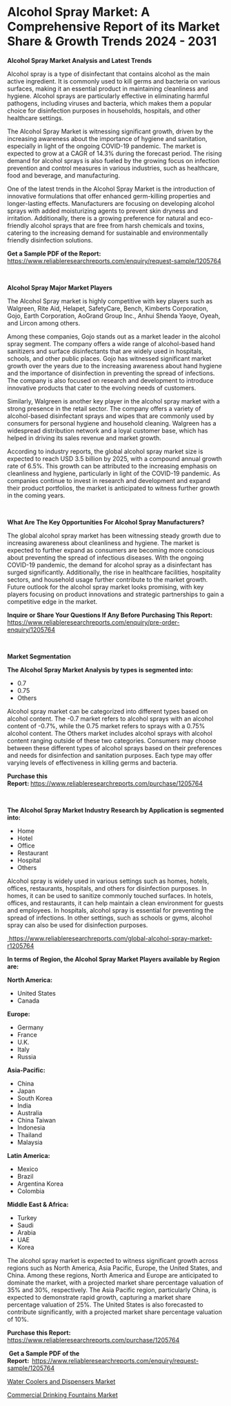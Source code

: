 <p><h1>Alcohol Spray Market: A Comprehensive Report of its Market Share & Growth Trends 2024 - 2031</h1></p><p><strong>Alcohol Spray Market Analysis and Latest Trends</strong></p>
<p><p>Alcohol spray is a type of disinfectant that contains alcohol as the main active ingredient. It is commonly used to kill germs and bacteria on various surfaces, making it an essential product in maintaining cleanliness and hygiene. Alcohol sprays are particularly effective in eliminating harmful pathogens, including viruses and bacteria, which makes them a popular choice for disinfection purposes in households, hospitals, and other healthcare settings.</p><p>The Alcohol Spray Market is witnessing significant growth, driven by the increasing awareness about the importance of hygiene and sanitation, especially in light of the ongoing COVID-19 pandemic. The market is expected to grow at a CAGR of 14.3% during the forecast period. The rising demand for alcohol sprays is also fueled by the growing focus on infection prevention and control measures in various industries, such as healthcare, food and beverage, and manufacturing.</p><p>One of the latest trends in the Alcohol Spray Market is the introduction of innovative formulations that offer enhanced germ-killing properties and longer-lasting effects. Manufacturers are focusing on developing alcohol sprays with added moisturizing agents to prevent skin dryness and irritation. Additionally, there is a growing preference for natural and eco-friendly alcohol sprays that are free from harsh chemicals and toxins, catering to the increasing demand for sustainable and environmentally friendly disinfection solutions.</p></p>
<p><strong>Get a Sample PDF of the Report:&nbsp;</strong> <a href="https://www.reliableresearchreports.com/enquiry/request-sample/1205764">https://www.reliableresearchreports.com/enquiry/request-sample/1205764</a></p>
<p>&nbsp;</p>
<p><strong>Alcohol Spray Major Market Players</strong></p>
<p><p>The Alcohol Spray market is highly competitive with key players such as Walgreen, Rite Aid, Helapet, SafetyCare, Bench, Kimberts Corporation, Gojo, Earth Corporation, AoGrand Group Inc., Anhui Shenda Yaoye, Oyeah, and Lircon among others. </p><p>Among these companies, Gojo stands out as a market leader in the alcohol spray segment. The company offers a wide range of alcohol-based hand sanitizers and surface disinfectants that are widely used in hospitals, schools, and other public places. Gojo has witnessed significant market growth over the years due to the increasing awareness about hand hygiene and the importance of disinfection in preventing the spread of infections. The company is also focused on research and development to introduce innovative products that cater to the evolving needs of customers.</p><p>Similarly, Walgreen is another key player in the alcohol spray market with a strong presence in the retail sector. The company offers a variety of alcohol-based disinfectant sprays and wipes that are commonly used by consumers for personal hygiene and household cleaning. Walgreen has a widespread distribution network and a loyal customer base, which has helped in driving its sales revenue and market growth.</p><p>According to industry reports, the global alcohol spray market size is expected to reach USD 3.5 billion by 2025, with a compound annual growth rate of 6.5%. This growth can be attributed to the increasing emphasis on cleanliness and hygiene, particularly in light of the COVID-19 pandemic. As companies continue to invest in research and development and expand their product portfolios, the market is anticipated to witness further growth in the coming years.</p></p>
<p>&nbsp;</p>
<p><strong>What Are The Key Opportunities For Alcohol Spray Manufacturers?</strong></p>
<p><p>The global alcohol spray market has been witnessing steady growth due to increasing awareness about cleanliness and hygiene. The market is expected to further expand as consumers are becoming more conscious about preventing the spread of infectious diseases. With the ongoing COVID-19 pandemic, the demand for alcohol spray as a disinfectant has surged significantly. Additionally, the rise in healthcare facilities, hospitality sectors, and household usage further contribute to the market growth. Future outlook for the alcohol spray market looks promising, with key players focusing on product innovations and strategic partnerships to gain a competitive edge in the market.</p></p>
<p><strong>Inquire or Share Your Questions If Any Before Purchasing This Report:</strong> <a href="https://www.reliableresearchreports.com/enquiry/pre-order-enquiry/1205764">https://www.reliableresearchreports.com/enquiry/pre-order-enquiry/1205764</a></p>
<p>&nbsp;</p>
<p><strong>Market Segmentation</strong></p>
<p><strong>The Alcohol Spray Market Analysis by types is segmented into:</strong></p>
<p><ul><li>0.7</li><li>0.75</li><li>Others</li></ul></p>
<p><p>Alcohol spray market can be categorized into different types based on alcohol content. The -0.7 market refers to alcohol sprays with an alcohol content of -0.7%, while the 0.75 market refers to sprays with a 0.75% alcohol content. The Others market includes alcohol sprays with alcohol content ranging outside of these two categories. Consumers may choose between these different types of alcohol sprays based on their preferences and needs for disinfection and sanitation purposes. Each type may offer varying levels of effectiveness in killing germs and bacteria.</p></p>
<p><strong>Purchase this Report:&nbsp;</strong><a href="https://www.reliableresearchreports.com/purchase/1205764">https://www.reliableresearchreports.com/purchase/1205764</a></p>
<p>&nbsp;</p>
<p><strong>The Alcohol Spray Market Industry Research by Application is segmented into:</strong></p>
<p><ul><li>Home</li><li>Hotel</li><li>Office</li><li>Restaurant</li><li>Hospital</li><li>Others</li></ul></p>
<p><p>Alcohol spray is widely used in various settings such as homes, hotels, offices, restaurants, hospitals, and others for disinfection purposes. In homes, it can be used to sanitize commonly touched surfaces. In hotels, offices, and restaurants, it can help maintain a clean environment for guests and employees. In hospitals, alcohol spray is essential for preventing the spread of infections. In other settings, such as schools or gyms, alcohol spray can also be used for disinfection purposes.</p></p>
<p><a href="https://www.reliableresearchreports.com/global-alcohol-spray-market-r1205764">&nbsp;https://www.reliableresearchreports.com/global-alcohol-spray-market-r1205764</a></p>
<p><strong>In terms of Region, the Alcohol Spray Market Players available by Region are:</strong></p>
<p>
    <p> <strong> North America: </strong>
        <ul>
            <li>United States</li>
            <li>Canada</li>
        </ul>
        </p> 
    <p> <strong> Europe: </strong>
        <ul>
            <li>Germany</li>
            <li>France</li>
            <li>U.K.</li>
            <li>Italy</li>
            <li>Russia</li>
        </ul>
        </p> 
    <p> <strong> Asia-Pacific: </strong>
        <ul>
            <li>China</li>
            <li>Japan</li>
            <li>South Korea</li>
            <li>India</li>
            <li>Australia</li>
            <li>China Taiwan</li>
            <li>Indonesia</li>
            <li>Thailand</li>
            <li>Malaysia</li>
        </ul>
        </p> 
    <p> <strong> Latin America: </strong>
        <ul>
            <li>Mexico</li>
            <li>Brazil</li>
            <li>Argentina Korea</li>
            <li>Colombia</li>
        </ul>
        </p> 
    <p> <strong> Middle East & Africa: </strong>
        <ul>
            <li>Turkey</li>
            <li>Saudi</li>
            <li>Arabia</li>
            <li>UAE</li>
            <li>Korea</li>
        </ul>
    </p>
    </p>
<p><p>The alcohol spray market is expected to witness significant growth across regions such as North America, Asia Pacific, Europe, the United States, and China. Among these regions, North America and Europe are anticipated to dominate the market, with a projected market share percentage valuation of 35% and 30%, respectively. The Asia Pacific region, particularly China, is expected to demonstrate rapid growth, capturing a market share percentage valuation of 25%. The United States is also forecasted to contribute significantly, with a projected market share percentage valuation of 10%.</p></p>
<p><strong>Purchase this Report: </strong><a href="https://www.reliableresearchreports.com/purchase/1205764">https://www.reliableresearchreports.com/purchase/1205764</a></p>
<p>&nbsp;<strong>Get a Sample PDF of the Report:&nbsp;&nbsp;</strong><a href="https://www.reliableresearchreports.com/enquiry/request-sample/1205764">https://www.reliableresearchreports.com/enquiry/request-sample/1205764</a></p>
<p><strong></strong></p>
<p><p><a href="https://github.com/josesg55/Market-Research-Report-List-3/blob/main/water-coolers-and-dispensers-market.md">Water Coolers and Dispensers Market</a></p><p><a href="https://github.com/indrystar/Market-Research-Report-List-3/blob/main/commercial-drinking-fountains-market.md">Commercial Drinking Fountains Market</a></p></p>